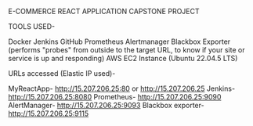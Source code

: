 E-COMMERCE REACT APPLICATION CAPSTONE PROJECT

TOOLS USED-

Docker
Jenkins
GitHub
Prometheus
Alertmanager
Blackbox Exporter (performs "probes" from outside to the target URL, to know if your site or service is up and responding)
AWS EC2 Instance (Ubuntu 22.04.5 LTS)

URLs accessed (Elastic IP used)-

MyReactApp- http://15.207.206.25:80 or http://15.207.206.25
Jenkins- http://15.207.206.25:8080
Prometheus- http://15.207.206.25:9090
AlertManager- http://15.207.206.25:9093
Blackbox exporter- http://15.207.206.25:9115
